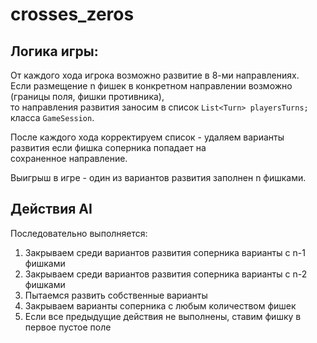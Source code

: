 # crosses_zeros

## Логика игры:

От каждого хода игрока возможно развитие в 8-ми направлениях.  
Если размещение n фишек в конкретном направлении возможно (границы поля, фишки противника),  
то направления развития заносим в список `List<Turn> playersTurns;`  
класса `GameSession`.

После каждого хода корректируем список - удаляем варианты развития если фишка соперника попадает на  
сохраненное направление.

Выигрыш в игре - один из вариантов развития заполнен n фишками.

## Действия AI

Последовательно выполняется:
1. Закрываем среди вариантов развития соперника варианты с n-1 фишками
2. Закрываем среди вариантов развития соперника варианты с n-2 фишками
3. Пытаемся развить собственные варианты
4. Закрываем варианты соперника с любым количеством фишек
5. Если все предыдущие действия не выполнены, ставим фишку в первое пустое поле
    
